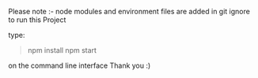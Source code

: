 Please note :-
node modules and environment files are added in git ignore 
to run this Project 

type:


>npm install
>npm start

on the command line interface Thank you :)
 
